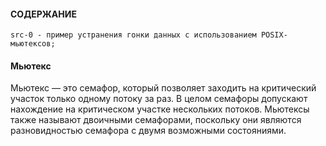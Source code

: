 #### СОДЕРЖАНИЕ

```
src-0 - пример устранения гонки данных с использованием POSIX-мьютексов;
```

#### Мьютекс

Мьютекс — это семафор, который позволяет заходить на критический
участок только одному потоку за раз. В целом семафоры допускают нахождение
на критическом участке нескольких потоков.
Мьютексы также называют двоичными семафорами, поскольку они
являются разновидностью семафора с двумя возможными состояниями.






